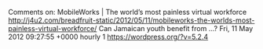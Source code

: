 Comments on: MobileWorks | The world’s most painless virtual workforce http://j4u2.com/breadfruit-static/2012/05/11/mobileworks-the-worlds-most-painless-virtual-workforce/ Can Jamaican youth benefit from ...? Fri, 11 May 2012 09:27:55 +0000  hourly   1  https://wordpress.org/?v=5.2.4